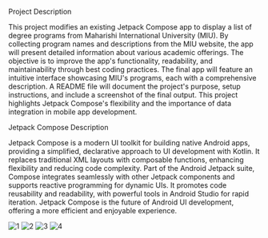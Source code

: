 Project Description

This project modifies an existing Jetpack Compose app to display a list of degree programs from Maharishi International University (MIU). By collecting program names and descriptions from the MIU website, the app will present detailed information about various academic offerings. The objective is to improve the app's functionality, readability, and maintainability through best coding practices. The final app will feature an intuitive interface showcasing MIU's programs, each with a comprehensive description. A README file will document the project's purpose, setup instructions, and include a screenshot of the final output. This project highlights Jetpack Compose's flexibility and the importance of data integration in mobile app development.

Jetpack Compose Description

Jetpack Compose is a modern UI toolkit for building native Android apps, providing a simplified, declarative approach to UI development with Kotlin. It replaces traditional XML layouts with composable functions, enhancing flexibility and reducing code complexity. Part of the Android Jetpack suite, Compose integrates seamlessly with other Jetpack components and supports reactive programming for dynamic UIs. It promotes code reusability and readability, with powerful tools in Android Studio for rapid iteration. Jetpack Compose is the future of Android UI development, offering a more efficient and enjoyable experience.







![1](https://github.com/belayawi/JetPackCompose/assets/15051212/d188eac9-58d7-4570-ad78-d573d24d7c90)
![2](https://github.com/belayawi/JetPackCompose/assets/15051212/120ea2e9-6ee0-42a5-b56d-c39cf19d4cda)
![3](https://github.com/belayawi/JetPackCompose/assets/15051212/502fd61d-01fb-4c27-aba4-f6b658cadfbf)
![4](https://github.com/belayawi/JetPackCompose/assets/15051212/976a48b6-07a8-4fff-9984-8dd73d9540e0)

